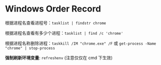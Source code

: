 # Windows Order Record

根据进程名查看进程号：`tasklist | findstr chrome`

根据进程名查看有多少个进程：`tasklist | find /c 'chrome'`

根据进程名称删除进程：`taskkill /IM "chrome.exe" /F` 或 `get-process -Name "chrome" | stop-process`

**强制刷新环境变量**: `refreshenv` (注意仅仅在 cmd 下生效)
